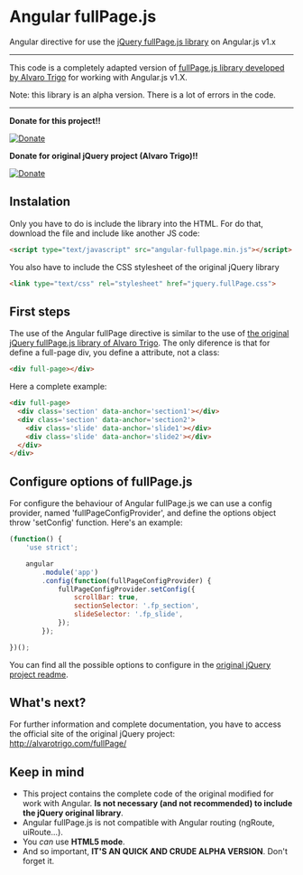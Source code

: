 # Angular fullPage.js
Angular directive for use the [jQuery fullPage.js library](https://github.com/alvarotrigo/fullPage.js) on Angular.js v1.x


---------------------


This code is a completely adapted version of [fullPage.js library developed by Alvaro Trigo](https://github.com/alvarotrigo/fullPage.js) for working with Angular.js v1.X.

Note: this library is an alpha version. There is a lot of errors in the code.


---------------------

**Donate for this project!!**


[![Donate](https://www.paypalobjects.com/en_US/GB/i/btn/btn_donateCC_LG.gif)](https://www.paypal.com/cgi-bin/webscr?cmd=_donations&business=9MCU8ESDM26KC&lc=ES&item_name=angular%2dfullpage%2ejs&currency_code=EUR&bn=PP%2dDonationsBF%3abtn_donate_LG%2egif%3aNonHosted)

**Donate for original jQuery project (Alvaro Trigo)!!**

[![Donate](https://www.paypalobjects.com/en_US/GB/i/btn/btn_donateCC_LG.gif)](https://www.paypal.com/cgi-bin/webscr?cmd=_donations&business=BEK5JQCQMED4J&lc=GB&item_name=fullPage%2ejs&currency_code=USD&bn=PP%2dDonationsBF%3abtn_donateCC_LG%2egif%3aNonHosted)


## Instalation ##
Only you have to do is include the library into the HTML. For do that, download the file and include like another JS code:

```html
<script type="text/javascript" src="angular-fullpage.min.js"></script>
```

You also have to include the CSS stylesheet of the original jQuery library
```html
<link type="text/css" rel="stylesheet" href="jquery.fullPage.css">
```


## First steps ##
The use of the Angular fullPage directive is similar to the use of [the original jQuery fullPage.js library of Alvaro Trigo](https://github.com/alvarotrigo/fullPage.js). The only diference is that for define a full-page div, you define a attribute, not a class:
```html
<div full-page></div>
```

Here a complete example:
```html
<div full-page>
  <div class='section' data-anchor='section1'></div>
  <div class='section' data-anchor='section2'>
    <div class='slide' data-anchor='slide1'></div>
    <div class='slide' data-anchor='slide2'></div>
  </div>
</div>
```

## Configure options of fullPage.js ##
For configure the behaviour of Angular fullPage.js we can use a config provider, named 'fullPageConfigProvider', and define the options object throw 'setConfig' function. Here's an example:
```js
(function() {
	'use strict';

	angular
		.module('app')
		.config(function(fullPageConfigProvider) {
			fullPageConfigProvider.setConfig({
				scrollBar: true,
				sectionSelector: '.fp_section',
        		slideSelector: '.fp_slide',
			});
       	});

})();
```

You can find all the possible options to configure in the [original jQuery project readme](https://github.com/alvarotrigo/fullPage.js#initialization).


## What's next? ##
For further information and complete documentation, you have to access the official site of the original jQuery project: http://alvarotrigo.com/fullPage/



## Keep in mind ##
 - This project contains the complete code of the original modified for work with Angular. **Is not necessary (and not recommended) to include the jQuery original library**.
 - Angular fullPage.js is not compatible with Angular routing (ngRoute, uiRoute...).
 - You *can* use **HTML5 mode**.
 - And so important, **IT'S AN QUICK AND CRUDE ALPHA VERSION**. Don't forget it.
